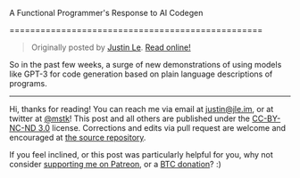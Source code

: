 A Functional Programmer's Response to AI Codegen

=================================================

> Originally posted by [Justin Le](https://blog.jle.im/).
> [Read online!](https://blog.jle.im/entry/functional-programmers-response-to-ai-codegen.html)

So in the past few weeks, a surge of new demonstrations of using models like
GPT-3 for code generation based on plain language descriptions of programs.

--------------------------------------------------------------------------------

Hi, thanks for reading! You can reach me via email at <justin@jle.im>, or at
twitter at [\@mstk](https://twitter.com/mstk)! This post and all others are
published under the [CC-BY-NC-ND
3.0](https://creativecommons.org/licenses/by-nc-nd/3.0/) license. Corrections
and edits via pull request are welcome and encouraged at [the source
repository](https://github.com/mstksg/inCode).

If you feel inclined, or this post was particularly helpful for you, why not
consider [supporting me on Patreon](https://www.patreon.com/justinle/overview),
or a [BTC donation](bitcoin:3D7rmAYgbDnp4gp4rf22THsGt74fNucPDU)? :)

